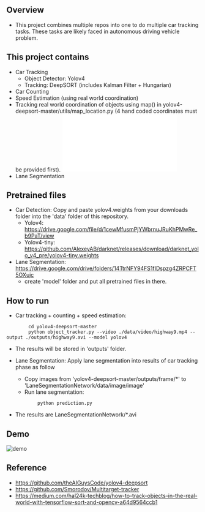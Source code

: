 ## Overview
- This project combines multiple repos into one to do multiple car tracking tasks. These tasks are likely faced in autonomous driving vehicle problem.

## This project contains
- Car Tracking
	- Object Detector: Yolov4
	- Tracking: DeepSORT (includes Kalman Filter + Hungarian)
- Car Counting
- Speed Estimation (using real world coordination)
- Tracking real world coordination of objects using map() in yolov4-deepsort-master/utils/map_location.py (4 hand coded coordinates must be provided first). ![see more](./yolov4-deepsort-master/README_hamhochoi.md)
- Lane Segmentation

## Pretrained files
- Car Detection: Copy and paste yolov4.weights from your downloads folder into the 'data' folder of this repository.
	- Yolov4: https://drive.google.com/file/d/1cewMfusmPjYWbrnuJRuKhPMwRe_b9PaT/view
	- Yolov4-tiny: https://github.com/AlexeyAB/darknet/releases/download/darknet_yolo_v4_pre/yolov4-tiny.weights
- Lane Segmentation: https://drive.google.com/drive/folders/14TtrNFY94FS1fIDspzg4ZRPCFT5OXujc
	- create 'model' folder and put all pretrained files in there.
	
## How to run
- Car tracking + counting + speed estimation: 
```
		cd yolov4-deepsort-master
		python object_tracker.py --video ./data/video/highway9.mp4 --output ./outputs/highway9.avi --model yolov4
```	
- The results will be stored in 'outputs' folder.
	
- Lane Segmentation: Apply lane segmentation into results of car tracking phase as follow
	- Copy images from 'yolov4-deepsort-master/outputs/frame/\*' to 'LaneSegmentationNetwork/data/image/image'
	- Run lane segmentation:
	```
			python prediction.py
	```
- The results are LaneSegmentationNetwork/*.avi

## Demo
![demo](./demo.gif)


## Reference
- https://github.com/theAIGuysCode/yolov4-deepsort
- https://github.com/Smorodov/Multitarget-tracker
- https://medium.com/hal24k-techblog/how-to-track-objects-in-the-real-world-with-tensorflow-sort-and-opencv-a64d9564ccb1
